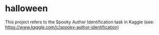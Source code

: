 # halloween
This project refers to the Spooky Author Identification task in Kaggle (see: https://www.kaggle.com/c/spooky-author-identification)
